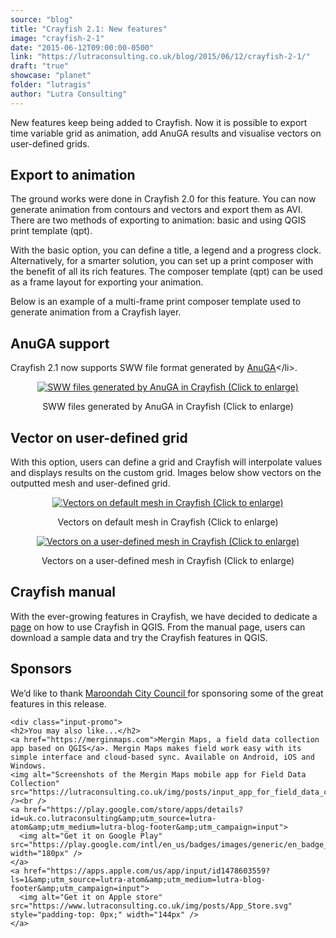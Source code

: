```yaml
---
source: "blog"
title: "Crayfish 2.1: New features"
image: "crayfish-2-1"
date: "2015-06-12T09:00:00-0500"
link: "https://lutraconsulting.co.uk/blog/2015/06/12/crayfish-2-1/"
draft: "true"
showcase: "planet"
folder: "lutragis"
author: "Lutra Consulting"
---
```


<p>New features keep being added to Crayfish. Now it is possible to export time variable grid as animation, add AnuGA results and visualise vectors on user-defined grids.</p>

<!-- more -->

<h2 id="export-to-animation">Export to animation</h2>

<p>The ground works were done in Crayfish 2.0 for this feature. You can now generate animation from contours and vectors and export them as AVI. There are two methods of exporting to animation: basic and using QGIS print template (qpt).</p>

<p>With the basic option, you can define a title, a legend and a progress clock. Alternatively, for a smarter solution, you can set up a print composer with the benefit of all its rich features. The composer template (qpt) can be used as a frame layout for exporting your animation.</p>

<p>Below is an example of a multi-frame print composer template used to generate animation from a Crayfish layer.</p>

<center>
  
</center>

<h2 id="anuga-support">AnuGA support</h2>

<p>Crayfish 2.1 now supports SWW file format generated by <a href="https://anuga.anu.edu.au/" rel="nofollow" target="_blank">AnuGA</a>&lt;/li&gt;.</p>

<center>
<a href="https://www.lutraconsulting.co.uk/img/posts/crayfish_anuga.png" rel="lightbox"><img src="https://www.lutraconsulting.co.uk/img/posts/crayfish_anuga_499.png" title="SWW files generated by AnuGA in Crayfish (Click to enlarge)" /></a>
<p class="caption">SWW files generated by AnuGA in Crayfish (Click to enlarge)</p>
</center>

<h2 id="vector-on-user-defined-grid">Vector on user-defined grid</h2>

<p>With this option, users can define a grid and Crayfish will interpolate values and displays results on the custom grid. Images below show vectors on the outputted mesh and user-defined grid.</p>

<center>
<a href="https://www.lutraconsulting.co.uk/img/posts/crayfish_default-mesh.png" rel="lightbox"><img alt="Vectors on default mesh in Crayfish (Click to enlarge)" src="https://www.lutraconsulting.co.uk/img/posts/crayfish_default-mesh_320.png" /></a>
<p class="caption">Vectors on default mesh in Crayfish (Click to enlarge)</p>

<a href="https://www.lutraconsulting.co.uk/img/posts/crayfish_user-defined-mesh.png" rel="lightbox"><img src="https://www.lutraconsulting.co.uk/img/posts/crayfish_user-defined-mesh_320.png" title="Vectors on a user-defined mesh in Crayfish (Click to enlarge)" /></a>
<p class="caption">Vectors on a user-defined mesh in Crayfish (Click to enlarge)</p>
</center>

<h2 id="crayfish-manual">Crayfish manual</h2>

<p>With the ever-growing features in Crayfish, we have decided to dedicate a <a href="https://www.lutraconsulting.co.uk/projects/crayfish/wiki/">page</a> on how to use Crayfish in QGIS. From the manual page, users can download a sample data and try the Crayfish features in QGIS.</p>

<h2 id="sponsors">Sponsors</h2>

<p>We’d like to thank <a href="http://www.maroondah.vic.gov.au" rel="nofollow" target="_blank">Maroondah City Council </a> for sponsoring some of the great features in this release.</p>

    <div class="input-promo">
    <h2>You may also like...</h2>
    <a href="https://merginmaps.com">Mergin Maps, a field data collection app based on QGIS</a>. Mergin Maps makes field work easy with its simple interface and cloud-based sync. Available on Android, iOS and Windows.
    <img alt="Screenshots of the Mergin Maps mobile app for Field Data Collection" src="https://lutraconsulting.co.uk/img/posts/input_app_for_field_data_collection.jpg" /><br />
    <a href="https://play.google.com/store/apps/details?id=uk.co.lutraconsulting&amp;utm_source=lutra-atom&amp;utm_medium=lutra-blog-footer&amp;utm_campaign=input">
      <img alt="Get it on Google Play" src="https://play.google.com/intl/en_us/badges/images/generic/en_badge_web_generic.png" width="180px" />
    </a>
    <a href="https://apps.apple.com/us/app/input/id1478603559?ls=1&amp;utm_source=lutra-atom&amp;utm_medium=lutra-blog-footer&amp;utm_campaign=input">
      <img alt="Get it on Apple store" src="https://www.lutraconsulting.co.uk/img/posts/App_Store.svg" style="padding-top: 0px;" width="144px" />
    </a>
  </div>
